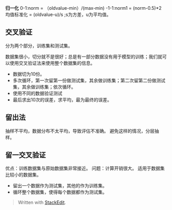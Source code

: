 **归一化**
0-1:norm = （oldvalue-min）/(max-min)
-1-1:norm1 = (norm-0.5)*2
均值标准化 = (oldvalue-u)/s  ;s为方差，u为平均值。
## 交叉验证
分为两个部分，训练集和测试集。

数据集很小，切分就不是很好；总是有一部分数据没有用于模型的训练；我们就可以使用交叉验证法来使用整个数据集的信息。
- 数据切为10份。
- 多次循环，第一次留第一份做测试集，其余做训练集；第二次留第二份做测试集，其余做训练集；依次循环。
- 使用不同的数据验证测试
- 最后求出10次的误差，求平均，最为最终的误差。
## 留出法
抽样不平均，数据分布不太平均，导致评估不准确。
避免这样的情况，分层抽样。
## 留一交叉验证
优点：训练数据集与原始数据集非常接近。
问题：计算开销很大。
适用于数据集比较小的数据集。
- 留出一个数据作为测试集，其他的作为训练集。
- 循环整个数据集，使得每个数据都作为测试集。

> Written with [StackEdit](https://stackedit.io/).
<!--stackedit_data:
eyJoaXN0b3J5IjpbLTg2MTE0NjY4LC0xNzIzNzAwNzY1LDczMD
k5ODExNl19
-->